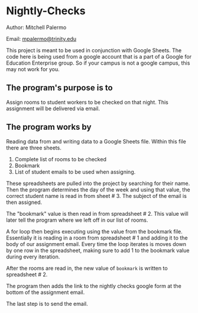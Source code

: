 # Nightly-Checks

Author: Mitchell Palermo

Email: mpalermo@trinity.edu


This project is meant to be used in conjunction with Google Sheets. The code here is being used from a google account that is a part of a Google for Education Enterprise group. So if your campus is not a google campus, this may not work for you. 

## The program's purpose is to

Assign rooms to student workers to be checked on that night. This assignment will be delivered via email.

## The program works by

Reading data from and writing data to a Google Sheets file. Within this file there are three sheets. 

1. Complete list of rooms to be checked
2. Bookmark
3. List of student emails to be used when assigning. 

These spreadsheets are pulled into the project by searching for their name. Then the program determines the day of the week and using that value, the correct student name is read in from sheet # 3. The subject of the email is then assigned.

The "bookmark" value is then read in from spreadsheet # 2. This value will later tell the program where we left off in our list of rooms. 

A for loop then begins executing using the value from the bookmark file. Essentially it is reading in a room from spreadsheet # 1 and adding it to the body of our assignment email. Every time the loop iterates is moves down by one row in the spreadsheet, making sure to add 1 to the bookmark value during every iteration. 

After the rooms are read in, the new value of `bookmark` is written to spreadsheet # 2. 

The program then adds the link to the nightly checks google form at the bottom of the assignment email.

The last step is to send the email.
